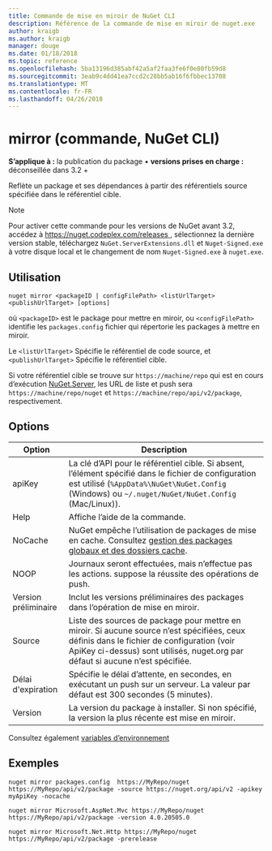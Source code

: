 ```yaml
---
title: Commande de mise en miroir de NuGet CLI
description: Référence de la commande de mise en miroir de nuget.exe
author: kraigb
ms.author: kraigb
manager: douge
ms.date: 01/18/2018
ms.topic: reference
ms.openlocfilehash: 5ba13196d385abf42a5af2faa3fe6f0e80fb59d8
ms.sourcegitcommit: 3eab9c4dd41ea7ccd2c28bb5ab16f6fbbec13708
ms.translationtype: MT
ms.contentlocale: fr-FR
ms.lasthandoff: 04/26/2018
---
```

# <a name="mirror-command-nuget-cli"></a>mirror (commande, NuGet CLI)

**S’applique à :** la publication du package &bullet; **versions prises en charge :** déconseillée dans 3.2 +

Reflète un package et ses dépendances à partir des référentiels source spécifiée dans le référentiel cible.

> [!NOTE]
> Pour activer cette commande pour les versions de NuGet avant 3.2, accédez à [ https://nuget.codeplex.com/releases ](https://nuget.codeplex.com/releases), sélectionnez la dernière version stable, téléchargez `NuGet.ServerExtensions.dll` et `Nuget-Signed.exe` à votre disque local et le changement de nom `Nuget-Signed.exe` à `nuget.exe`.

## <a name="usage"></a>Utilisation

```cli
nuget mirror <packageID | configFilePath> <listUrlTarget> <publishUrlTarget> [options]
```

où `<packageID>` est le package pour mettre en miroir, ou `<configFilePath>` identifie les `packages.config` fichier qui répertorie les packages à mettre en miroir.

Le `<listUrlTarget>` Spécifie le référentiel de code source, et `<publishUrlTarget>` Spécifie le référentiel cible.

Si votre référentiel cible se trouve sur `https://machine/repo` qui est en cours d’exécution [NuGet.Server](../hosting-packages/nuget-server.md), les URL de liste et push sera `https://machine/repo/nuget` et `https://machine/repo/api/v2/package`, respectivement.

## <a name="options"></a>Options

| Option | Description |
| --- | --- |
| apiKey | La clé d’API pour le référentiel cible. Si absent, l’élément spécifié dans le fichier de configuration est utilisé (`%AppData%\NuGet\NuGet.Config` (Windows) ou `~/.nuget/NuGet/NuGet.Config` (Mac/Linux)). |
| Help | Affiche l’aide de la commande. |
| NoCache | NuGet empêche l’utilisation de packages de mise en cache. Consultez [gestion des packages globaux et des dossiers cache](../consume-packages/managing-the-global-packages-and-cache-folders.md). |
| NOOP | Journaux seront effectuées, mais n’effectue pas les actions. suppose la réussite des opérations de push. |
| Version préliminaire | Inclut les versions préliminaires des packages dans l’opération de mise en miroir. |
| Source | Liste des sources de package pour mettre en miroir. Si aucune source n’est spécifiées, ceux définis dans le fichier de configuration (voir ApiKey ci-dessus) sont utilisés, nuget.org par défaut si aucune n’est spécifiée. |
| Délai d'expiration | Spécifie le délai d’attente, en secondes, en exécutant un push sur un serveur. La valeur par défaut est 300 secondes (5 minutes). |
| Version | La version du package à installer. Si non spécifié, la version la plus récente est mise en miroir. |

Consultez également [variables d’environnement](cli-ref-environment-variables.md)

## <a name="examples"></a>Exemples

```cli
nuget mirror packages.config  https://MyRepo/nuget https://MyRepo/api/v2/package -source https://nuget.org/api/v2 -apikey myApiKey -nocache

nuget mirror Microsoft.AspNet.Mvc https://MyRepo/nuget https://MyRepo/api/v2/package -version 4.0.20505.0

nuget mirror Microsoft.Net.Http https://MyRepo/nuget https://MyRepo/api/v2/package -prerelease
```
